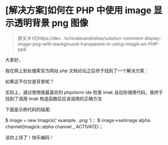 # [解决方案]如何在 PHP 中使用 image 显示透明背景 png 图像

> 原文:# t0]https://dev . to/mralexandrelise/solution-comment-display-image-png-with-background-transparent-in-using-imagik-en-PHP-pp8

大家好，

我在网上到处搜索官方网站 php 文档论坛之后终于找到了一个解决方案：

如果这不仅仅是背景呢？

实际上，通过使用我最喜欢的 phpstorm ide 检查 imak 自动存储塔代码，我终于找到了调用 imak 构造函数后应该调用的正确方法

下面是示例代码的结尾:

$ image = new Imagick(' example . png ')；
$ image->setimage alpha channel(Imagick::alpha channel _ ACTIVATE)；

该你上场了！快乐编码！